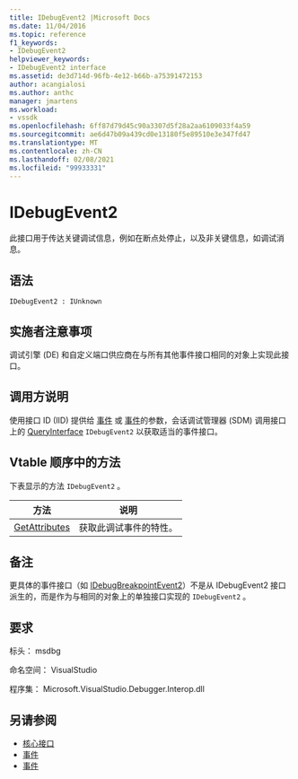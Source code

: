```yaml
---
title: IDebugEvent2 |Microsoft Docs
ms.date: 11/04/2016
ms.topic: reference
f1_keywords:
- IDebugEvent2
helpviewer_keywords:
- IDebugEvent2 interface
ms.assetid: de3d714d-96fb-4e12-b66b-a75391472153
author: acangialosi
ms.author: anthc
manager: jmartens
ms.workload:
- vssdk
ms.openlocfilehash: 6ff87d79d45c90a3307d5f28a2aa6109033f4a59
ms.sourcegitcommit: ae6d47b09a439cd0e13180f5e89510e3e347fd47
ms.translationtype: MT
ms.contentlocale: zh-CN
ms.lasthandoff: 02/08/2021
ms.locfileid: "99933331"
---
```

# <a name="idebugevent2"></a>IDebugEvent2
此接口用于传达关键调试信息，例如在断点处停止，以及非关键信息，如调试消息。

## <a name="syntax"></a>语法

```
IDebugEvent2 : IUnknown
```

## <a name="notes-for-implementers"></a>实施者注意事项
 调试引擎 (DE) 和自定义端口供应商在与所有其他事件接口相同的对象上实现此接口。

## <a name="notes-for-callers"></a>调用方说明
 使用接口 ID (IID) 提供给 [事件](../../../extensibility/debugger/reference/idebugeventcallback2-event.md) 或 [事件](../../../extensibility/debugger/reference/idebugportevents2-event.md)的参数，会话调试管理器 (SDM) 调用接口上的 [QueryInterface](/cpp/atl/queryinterface) `IDebugEvent2` 以获取适当的事件接口。

## <a name="methods-in-vtable-order"></a>Vtable 顺序中的方法
 下表显示的方法 `IDebugEvent2` 。

|方法|说明|
|------------|-----------------|
|[GetAttributes](../../../extensibility/debugger/reference/idebugevent2-getattributes.md)|获取此调试事件的特性。|

## <a name="remarks"></a>备注
 更具体的事件接口（如 [IDebugBreakpointEvent2](../../../extensibility/debugger/reference/idebugbreakpointevent2.md)）不是从 IDebugEvent2 接口派生的，而是作为与相同的对象上的单独接口实现的 `IDebugEvent2` 。

## <a name="requirements"></a>要求
 标头： msdbg

 命名空间： VisualStudio

 程序集： Microsoft.VisualStudio.Debugger.Interop.dll

## <a name="see-also"></a>另请参阅
- [核心接口](../../../extensibility/debugger/reference/core-interfaces.md)
- [事件](../../../extensibility/debugger/reference/idebugportevents2-event.md)
- [事件](../../../extensibility/debugger/reference/idebugeventcallback2-event.md)
